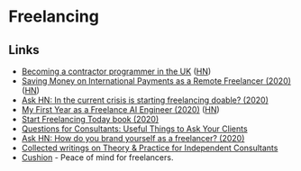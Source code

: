 # Freelancing

## Links

* [Becoming a contractor programmer in the UK](https://github.com/tadast/switching-to-contracting-uk) \([HN](https://news.ycombinator.com/item?id=9726182)\)
* [Saving Money on International Payments as a Remote Freelancer \(2020\)](https://blog.jurn.io/international-payments-freelancers/) \([HN](https://news.ycombinator.com/item?id=22854120)\)
* [Ask HN: In the current crisis is starting freelancing doable? \(2020\)](https://news.ycombinator.com/item?id=22864188)
* [My First Year as a Freelance AI Engineer \(2020\)](http://masatohagiwara.net/202002-my-first-year-as-a-freelance-ai-engineer.html) \([HN](https://news.ycombinator.com/item?id=23049773)\)
* [Start Freelancing Today book \(2020\)](https://startfreelancing.today/)
* [Questions for Consultants: Useful Things to Ask Your Clients](https://gumroad.com/l/questions-for-consultants/)
* [Ask HN: How do you brand yourself as a freelancer? \(2020\)](https://news.ycombinator.com/item?id=23282278)
* [Collected writings on Theory & Practice for Independent Consultants](https://tomcritchlow.com/strategy/)
* [Cushion](https://cushionapp.com/) - Peace of mind for freelancers.

